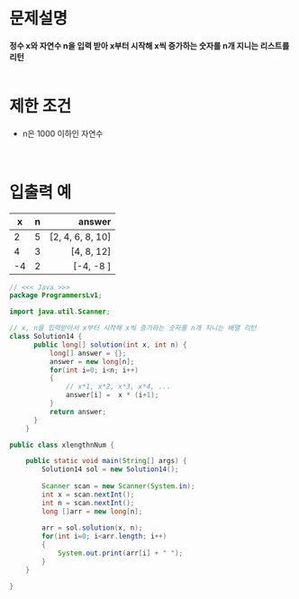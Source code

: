 # 문제설명<br>
#### 정수 x와 자연수 n을 입력 받아 x부터 시작해 x씩 증가하는 숫자를 n개 지니는 리스트를 리턴<br><br>
# 제한 조건<br>
####
- n은 1000 이하인 자연수<br><br><br>
# 입출력 예<br>
| x | n | answer |
---|:---:|---:
| 2 | 5 | [2, 4, 6, 8, 10]
| 4 | 3 | [4, 8, 12] |
| -4 | 2 | [-4, -8 ] |

```java
// <<< Java >>>
package ProgrammersLv1;

import java.util.Scanner;

// x, n을 입력받아서 x부터 시작해 x씩 증가하는 숫자를 n개 지니는 배열 리턴
class Solution14 {
	  public long[] solution(int x, int n) {
	      long[] answer = {};
	      answer = new long[n];
	      for(int i=0; i<n; i++)
	      {
	    	  // x*1, x*2, x*3, x*4, ...
	    	  answer[i] =  x * (i+1);
	      }
	      return answer;
	  }
	}

public class xlengthnNum {

	public static void main(String[] args) {
		Solution14 sol = new Solution14();
		
		Scanner scan = new Scanner(System.in);
		int x = scan.nextInt();
		int n = scan.nextInt();
		long []arr = new long[n];
		
		arr = sol.solution(x, n);
		for(int i=0; i<arr.length; i++)
		{
			System.out.print(arr[i] + " ");
		}
	}

}

